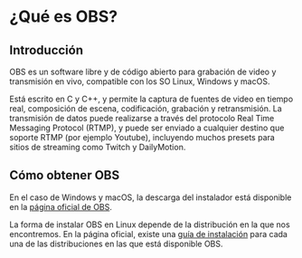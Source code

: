 # ¿Qué es OBS?

## Introducción

OBS es un software libre y de código abierto para grabación de video y transmisión en vivo,
compatible con los SO Linux, Windows y macOS.

Está escrito en C y C++, y permite la captura de fuentes de video en tiempo real, composición
de escena, codificación, grabación y retransmisión. La transmisión de datos puede realizarse a
través del protocolo Real Time Messaging Protocol (RTMP), y puede ser enviado a cualquier
destino que soporte RTMP (por ejemplo Youtube), incluyendo muchos presets para sitios de
streaming como Twitch y DailyMotion.

## Cómo obtener OBS


En el caso de Windows y macOS, la descarga del instalador está disponible en la [página oficial de OBS](https://obsproject.com/download).

La forma de instalar OBS en Linux depende de la distribución en la que nos encontremos. En la página oficial, existe una [guía de instalación](https://obsproject.com/wiki/install-instructions#linux) para cada una de las distribuciones en las que está disponible OBS.
